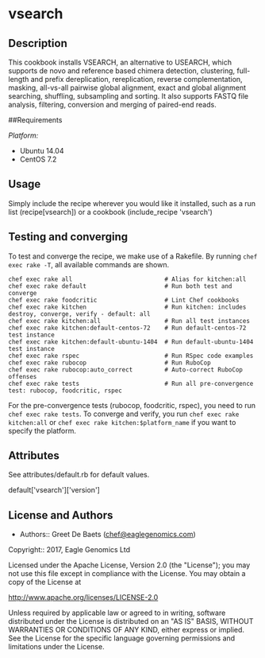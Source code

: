 # vsearch

## Description

This cookbook installs VSEARCH, an alternative to USEARCH, which supports de novo and reference based chimera detection, clustering, full-length and prefix dereplication, rereplication, reverse complementation, masking, all-vs-all pairwise global alignment, exact and global alignment searching, shuffling, subsampling and sorting. It also supports FASTQ file analysis, filtering, conversion and merging of paired-end reads.

##Requirements

*Platform:*

* Ubuntu 14.04
* CentOS 7.2

## Usage
Simply include the recipe wherever you would like it installed, such as a run list (recipe[vsearch]) or a cookbook (include_recipe 'vsearch')


## Testing and converging
To test and converge the recipe, we make use of a Rakefile. By running `chef exec rake -T`, all available commands are shown.

```
chef exec rake all                          # Alias for kitchen:all
chef exec rake default                      # Run both test and converge
chef exec rake foodcritic                   # Lint Chef cookbooks
chef exec rake kitchen                      # Run kitchen: includes destroy, converge, verify - default: all
chef exec rake kitchen:all                  # Run all test instances
chef exec rake kitchen:default-centos-72    # Run default-centos-72 test instance
chef exec rake kitchen:default-ubuntu-1404  # Run default-ubuntu-1404 test instance
chef exec rake rspec                        # Run RSpec code examples
chef exec rake rubocop                      # Run RuboCop
chef exec rake rubocop:auto_correct         # Auto-correct RuboCop offenses
chef exec rake tests                        # Run all pre-convergence test: rubocop, foodcritic, rspec
```

For the pre-convergence tests (rubocop, foodcritic, rspec), you need to run `chef exec rake tests`.
To converge and verify, you run `chef exec rake kitchen:all` or `chef exec rake kitchen:$platform_name` if you want to specify the platform.

## Attributes

See attributes/default.rb for default values.

default['vsearch']['version']

## License and Authors

* Authors:: Greet De Baets (<chef@eaglegenomics.com>)

Copyright:: 2017, Eagle Genomics Ltd

Licensed under the Apache License, Version 2.0 (the "License");
you may not use this file except in compliance with the License.
You may obtain a copy of the License at

http://www.apache.org/licenses/LICENSE-2.0

Unless required by applicable law or agreed to in writing, software
distributed under the License is distributed on an "AS IS" BASIS,
WITHOUT WARRANTIES OR CONDITIONS OF ANY KIND, either express or implied.
See the License for the specific language governing permissions and
limitations under the License.
